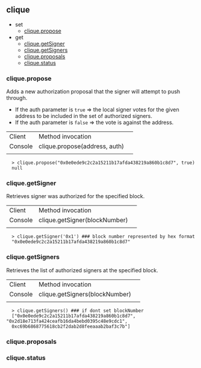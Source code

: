 ## clique
  + set
    + [clique.propose](#clique.propose)
  + get
    + [clique.getSigner](#clique.getSigner)
    + [clique.getSigners](#clique.getSigners)
    + [clique.proposals](#clique.proposals)
    + [clique.status](#clique.status)

### clique.propose
  Adds a new authorization proposal that the signer will attempt to push through.
  + If the auth parameter is `true` => the local signer votes for the given address to be included in the set of authorized signers. 
  + If the auth parameter is `false` => the vote is against the address.

  ||||
  |-|-|-|
  |Client|Method invocation|
  |Console|clique.propose(address, auth)|
  ||||

  ```
    > clique.propose("0x0e0ede9c2c2a15211b17afda438219a860b1c8d7", true)
    null
  ```

### clique.getSigner
  Retrieves signer was authorized for the specified block.

  ||||
  |-|-|-|
  |Client|Method invocation|
  |Console|clique.getSigner(blockNumber)|
  ||||

  ```
    > clique.getSigner('0x1') ### block number represented by hex format
    "0x0e0ede9c2c2a15211b17afda438219a860b1c8d7"
  ```

### clique.getSigners
  Retrieves the list of authorized signers at the specified block.
  
  ||||
  |-|-|-|
  |Client|Method invocation|
  |Console|clique.getSigners(blockNumber)|
  ||||

  ```
    > clique.getSigners() ### if dont set blockNumber
    ["0x0e0ede9c2c2a15211b17afda438219a860b1c8d7", "0x2d18e713fa424ceafb16da4bebd0395c48e9cdc1",            
    0xc69b6868775618cb2f2dab2d8feeaaab2baf3c7b"]
  ```

### clique.proposals

### clique.status
